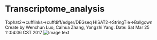 # Transcriptome_analysis
Tophat2->cufflinks->cuffdiff/edger/DEGseq
HISAT2->StringTie->Ballgown
Create by Wenchun Luo, Caihua Zhang, Yongzhi Yang. Date: Sat Mar 25 11:04:06 CST 2017
![Image text](https://github.com/yongzhiyang2012/Transcriptome_analysis/blob/master/image/Hisat-pipline.png)
